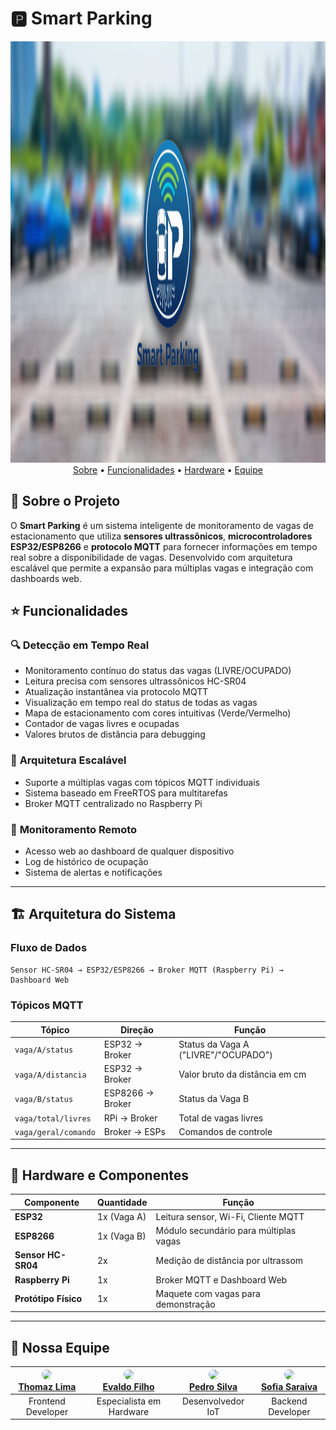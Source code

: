 # 🅿️ Smart Parking

<p align="center">
  <img width="1913" height="674" alt="Banner SmartParking" src="https://github.com/P-E-N-T-E-S/smart-parking/blob/main/img/bannersp.png" />
  <a href="#-sobre-o-projeto">Sobre</a> •
  <a href="#-funcionalidades">Funcionalidades</a> •
  <a href="#-hardware-e-componentes">Hardware</a> •
  <a href="#-nossa-equipe">Equipe</a>
</p>

## 🚀 Sobre o Projeto

O **Smart Parking** é um sistema inteligente de monitoramento de vagas de estacionamento que utiliza **sensores ultrassônicos**, **microcontroladores ESP32/ESP8266** e **protocolo MQTT** para fornecer informações em tempo real sobre a disponibilidade de vagas. Desenvolvido com arquitetura escalável que permite a expansão para múltiplas vagas e integração com dashboards web.

## ⭐ Funcionalidades

### 🔍 **Detecção em Tempo Real**

- Monitoramento contínuo do status das vagas (LIVRE/OCUPADO)
- Leitura precisa com sensores ultrassônicos HC-SR04
- Atualização instantânea via protocolo MQTT
- Visualização em tempo real do status de todas as vagas
- Mapa de estacionamento com cores intuitivas (Verde/Vermelho)
- Contador de vagas livres e ocupadas
- Valores brutos de distância para debugging

### 🔧 **Arquitetura Escalável**

- Suporte a múltiplas vagas com tópicos MQTT individuais
- Sistema baseado em FreeRTOS para multitarefas
- Broker MQTT centralizado no Raspberry Pi

### 📱 **Monitoramento Remoto**

- Acesso web ao dashboard de qualquer dispositivo
- Log de histórico de ocupação
- Sistema de alertas e notificações

---

## 🏗️ Arquitetura do Sistema

### **Fluxo de Dados**

```
Sensor HC-SR04 → ESP32/ESP8266 → Broker MQTT (Raspberry Pi) → Dashboard Web
```

### **Tópicos MQTT**

| Tópico               | Direção          | Função                               |
| -------------------- | ---------------- | ------------------------------------ |
| `vaga/A/status`      | ESP32 → Broker   | Status da Vaga A ("LIVRE"/"OCUPADO") |
| `vaga/A/distancia`   | ESP32 → Broker   | Valor bruto da distância em cm       |
| `vaga/B/status`      | ESP8266 → Broker | Status da Vaga B                     |
| `vaga/total/livres`  | RPi → Broker     | Total de vagas livres                |
| `vaga/geral/comando` | Broker → ESPs    | Comandos de controle                 |

---

## 🔌 Hardware e Componentes

| Componente           | Quantidade  | Função                                 |
| -------------------- | ----------- | -------------------------------------- |
| **ESP32**            | 1x (Vaga A) | Leitura sensor, Wi-Fi, Cliente MQTT    |
| **ESP8266**          | 1x (Vaga B) | Módulo secundário para múltiplas vagas |
| **Sensor HC-SR04**   | 2x          | Medição de distância por ultrassom     |
| **Raspberry Pi**     | 1x          | Broker MQTT e Dashboard Web            |
| **Protótipo Físico** | 1x          | Maquete com vagas para demonstração    |

---

## 👥 Nossa Equipe

<div align="center">

| [<img src="https://avatars.githubusercontent.com/Thomazrlima" width="100" style="border-radius:50%"><br>Thomaz Lima](https://github.com/Thomazrlima) | [<img src="https://avatars.githubusercontent.com/evaldocunhaf" width="100" style="border-radius:50%"><br>Evaldo Filho](https://github.com/evaldocunhaf) | [<img src="https://avatars.githubusercontent.com/hsspedro " width="100" style="border-radius:50%"><br>Pedro Silva](https://github.com/hsspedro) | [<img src="https://avatars.githubusercontent.com/Sofia-Saraiva" width="100" style="border-radius:50%"><br>Sofia Saraiva](https://github.com/Sofia-Saraiva) |
| :--------------------------------------------------------------------------------------------------------------------------------------------------: | :-----------------------------------------------------------------------------------------------------------------------------------------------------: | :---------------------------------------------------------------------------------------------------------------------------------------------: | :--------------------------------------------------------------------------------------------------------------------------------------------------------: |
|                                                                  Frontend Developer                                                                   |                                                                Especialista em Hardware                                                                 |                                                                Desenvolvedor IoT                                                                |                                                                     Backend Developer                                                                     |

</div>


